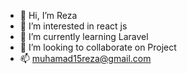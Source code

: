 - 👋 Hi, I’m Reza
- 👀 I’m interested in react js
- 🌱 I’m currently learning Laravel
- 💞️ I’m looking to collaborate on Project
- 📫 muhamad15reza@gmail.com

<!---
mreza-1/mreza-1 is a ✨ special ✨ repository because its `README.md` (this file) appears on your GitHub profile.
You can click the Preview link to take a look at your changes.
--->
